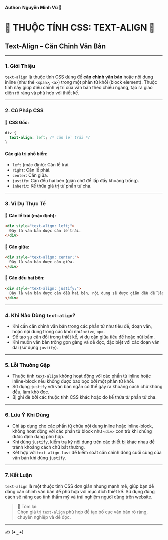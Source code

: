 **Author: Nguyễn Minh Vũ 🌟**

# 🌈 THUỘC TÍNH CSS: TEXT-ALIGN 🌈

## Text-Align – Căn Chỉnh Văn Bản

---

### 1. **Giới Thiệu**

`text-align` là thuộc tính CSS dùng để **căn chỉnh văn bản** hoặc nội dung inline (như thẻ `<span>`, `<a>`) trong một phần tử khối (block element). Thuộc tính này giúp điều chỉnh vị trí của văn bản theo chiều ngang, tạo ra giao diện rõ ràng và phù hợp với thiết kế.

---

### 2. **Cú Pháp CSS**

#### 📌 CSS Gốc:

```css
div {
  text-align: left; /* căn lề trái */
}
```

#### Các giá trị phổ biến:
- `left` (mặc định): Căn lề trái.
- `right`: Căn lề phải.
- `center`: Căn giữa.
- `justify`: Căn đều hai bên (giãn chữ để lấp đầy khoảng trống).
- `inherit`: Kế thừa giá trị từ phần tử cha.

---

### 3. **Ví Dụ Thực Tế**

#### 🔹 Căn lề trái (mặc định):

```html
<div style="text-align: left;">
  Đây là văn bản được căn lề trái.
</div>
```

#### 🔹 Căn giữa:

```html
<div style="text-align: center;">
  Đây là văn bản được căn giữa.
</div>
```

#### 🔹 Căn đều hai bên:

```html
<div style="text-align: justify;">
  Đây là văn bản được căn đều hai bên, nội dung sẽ được giãn đều để lấp đầy không gian.
</div>
```

---

### 4. **Khi Nào Dùng `text-align`?**

- Khi cần căn chỉnh văn bản trong các phần tử như tiêu đề, đoạn văn, hoặc nội dung trong các khối như `<div>`, `<p>`.
- Để tạo sự cân đối trong thiết kế, ví dụ căn giữa tiêu đề hoặc nút bấm.
- Khi muốn văn bản trông gọn gàng và dễ đọc, đặc biệt với các đoạn văn dài (sử dụng `justify`).

---

### 5. **Lỗi Thường Gặp**

- Thuộc tính `text-align` không hoạt động với các phần tử inline hoặc inline-block nếu không được bao bọc bởi một phần tử khối.
- Sử dụng `justify` với văn bản ngắn có thể gây ra khoảng cách chữ không đều, làm khó đọc.
- Bị ghi đè bởi các thuộc tính CSS khác hoặc do kế thừa từ phần tử cha.

---

### 6. **Lưu Ý Khi Dùng**

- Chỉ áp dụng cho các phần tử chứa nội dung inline hoặc inline-block, không hoạt động với các phần tử block như `<div>` con trừ khi chúng được định dạng phù hợp.
- Khi dùng `justify`, kiểm tra kỹ nội dung trên các thiết bị khác nhau để tránh khoảng cách chữ bất thường.
- Kết hợp với `text-align-last` để kiểm soát căn chỉnh dòng cuối cùng của văn bản khi dùng `justify`.

---

### 7. **Kết Luận**

`text-align` là một thuộc tính CSS đơn giản nhưng mạnh mẽ, giúp bạn dễ dàng căn chỉnh văn bản để phù hợp với mục đích thiết kế. Sử dụng đúng cách sẽ nâng cao tính thẩm mỹ và trải nghiệm người dùng trên website.

> 📝 Tóm lại:  
> Chọn giá trị `text-align` phù hợp để tạo bố cục văn bản rõ ràng, chuyên nghiệp và dễ đọc.

---

✍️ (◕‿◕)